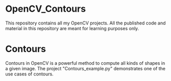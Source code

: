 # OpenCV_Contours
This repository contains all my OpenCV projects. All the published code and material in this repository are meant for learning purposes only.

# Contours
Contours in OpenCV is a powerful method to compute all kinds of shapes in a given image. The project "Contours_example.py" demonstrates one of the use cases of contours.
